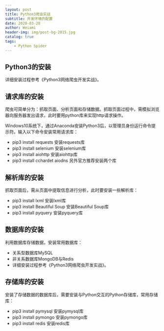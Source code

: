 ```yaml
---
layout: post
title: Python3爬虫实战
subtitle: 开发环境的配置
date: 2020-03-20
author: Weiami
header-img: img/post-bg-2015.jpg
catalog: true
tags:
    - Python Spider
---
```


## Python3的安装

详细安装过程参考《Python3网络爬虫开发实战》。

## 请求库的安装

爬虫可简单分为：抓取页面、分析页面和存储数据。抓取页面过程中，需模拟浏览器向服务器发出请求，此时要用python库来实现http请求操作。

Windows10系统下，通过Anaconda安装Python3后，以管理员身份运行命令提示符。输入以下命令安装常用请求库：

* pip3 install requests        安装requests库
* pip3 install selenium        安装selenium库
* pip3 install aiohttp         安装aiohttp库
* pip3 install cchardet aiodns 另外官方推荐安装两个库

## 解析库的安装

抓取页面后，需从页面中提取信息进行分析，此时要安装一些解析库：

* pip3 install lxml            安装lxml库
* pip3 install Beautiful Soup  安装Beautiful Soup库
* pip3 install pyquery         安装pyquery库

## 数据库的安装

利用数据库存储数据，安装常用数据库：

* 关系型数据库MySQL
* 非关系数据库MongoDB与Redis
* 详细安装过程参考《Python3网络爬虫开发实战》。

## 存储库的安装

安装了存储数据的数据库后，需要安装与Python交互的Python存储库，常用存储库：

* pip3 install pymysql 安装pymysql库
* pip3 install pymongo 安装pymongo库
* pip3 install redis   安装redis库  
